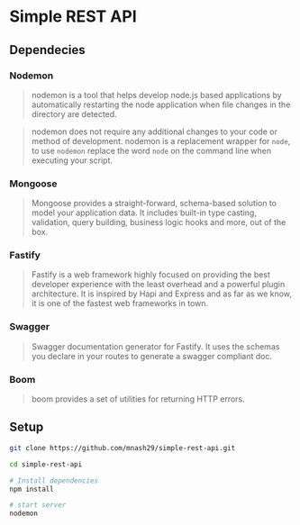 # Simple REST API 

## Dependecies 

### Nodemon

> nodemon is a tool that helps develop node.js based applications by automatically restarting the node application when file changes in the directory are detected.

> nodemon does not require any additional changes to your code or method of development. nodemon is a replacement wrapper for `node`, to use `nodemon` replace the word `node` on the command line when executing your script.

### Mongoose

> Mongoose provides a straight-forward, schema-based solution to model your application data. It includes built-in type casting, validation, query building, business logic hooks and more, out of the box.

### Fastify

> Fastify is a web framework highly focused on providing the best developer experience with the least overhead and a powerful plugin architecture. It is inspired by Hapi and Express and as far as we know, it is one of the fastest web frameworks in town.

### Swagger

> Swagger documentation generator for Fastify. It uses the schemas you declare in your routes to generate a swagger compliant doc.

### Boom

> boom provides a set of utilities for returning HTTP errors.

## Setup

```sh
git clone https://github.com/mnash29/simple-rest-api.git

cd simple-rest-api

# Install dependencies
npm install

# start server
nodemon
```
